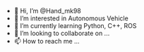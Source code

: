 - 👋 Hi, I’m @Hand_mk98
- 👀 I’m interested in Autonomous Vehicle
- 🌱 I’m currently learning Python, C++, ROS
- 💞️ I’m looking to collaborate on ...
- 📫 How to reach me ...

<!---
thflgg133/thflgg133 is a ✨ special ✨ repository because its `README.md` (this file) appears on your GitHub profile.
You can click the Preview link to take a look at your changes.
--->
